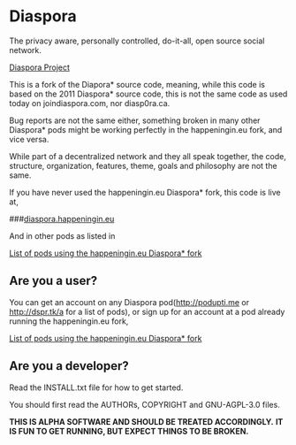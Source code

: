 # Diaspora

The privacy aware, personally controlled, do-it-all, open source social
network.

[Diaspora Project](http://diasporaproject.org)

This is a fork of the Diapora* source code, meaning, while this code is based on the 2011 Diaspora* source code, this is not the same code as used today on joindiaspora.com, nor diasp0ra.ca.

Bug reports are not the same either, something broken in many other Diaspora* pods might be working perfectly in the happeningin.eu fork, and vice versa.

While part of a decentralized network and they all speak together, the code, structure, organization, features, theme, goals and philosophy are not the same.
 
If you have never used the happeningin.eu Diaspora* fork, this code is live at, 

###[diaspora.happeningin.eu](https://diaspora.happeningin.eu/)

And in other pods as listed in 

[List of pods using the happeningin.eu Diaspora* fork](https://github.com/rovemonteux/happeningineu/wiki/Pods-using-the-happeningin.eu-Diaspora*-fork)

## Are you a user?

You can get an account on any Diaspora pod(http://podupti.me or http://dspr.tk/a for a list of pods), or sign up for an account at a pod already running the happeningin.eu fork,

[List of pods using the happeningin.eu Diaspora* fork](https://github.com/rovemonteux/happeningineu/wiki/Pods-using-the-happeningin.eu-Diaspora*-fork)


## Are you a developer?

Read the INSTALL.txt file for how to get started.

You should first read the AUTHORs, COPYRIGHT and GNU-AGPL-3.0 files.

**THIS IS ALPHA SOFTWARE AND SHOULD BE TREATED ACCORDINGLY.**
**IT IS FUN TO GET RUNNING, BUT EXPECT THINGS TO BE BROKEN.**
